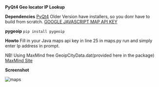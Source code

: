 **PyQt4 Geo locator IP Lookup**


****Dependencies****
[PyQt4](https://www.riverbankcomputing.com/software/pyqt/download)
Older Version have installers, so you donr have to build from scratch.
[GOOGLE JAVASCRIPT MAP API KEY](https://developers.google.com/maps/documentation/javascript/get-api-key)

**pygeoip**
`pip install pygeoip`

**Howto**
Fill in your Java maps api key in line 25 in maps.py
run and simply enter Ip address in prompt.

NB!
Using MaxMind free GeoipCityData.dat(provided here in the package)
[MaxMind Site](https://www.maxmind.com/en/geoip2-city)


**Screenshot**

![maps](https://cloud.githubusercontent.com/assets/3592375/18419769/ff98ad24-7862-11e6-8423-808f7a973dd5.png)




